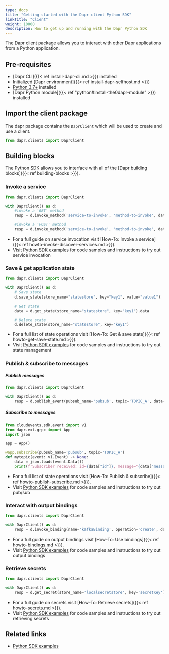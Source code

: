 ```yaml
---
type: docs
title: "Getting started with the Dapr client Python SDK"
linkTitle: "Client"
weight: 10000
description: How to get up and running with the Dapr Python SDK
---
```


The Dapr client package allows you to interact with other Dapr applications from a Python application.

## Pre-requisites

- [Dapr CLI]({{< ref install-dapr-cli.md >}}) installed
- Initialized [Dapr environment]({{< ref install-dapr-selfhost.md >}})
- [Python 3.7+](https://www.python.org/downloads/) installed
- [Dapr Python module]({{< ref "python#install-the0dapr-module" >}}) installed

## Import the client package

The dapr package contains the `DaprClient` which will be used to create and use a client.

```python
from dapr.clients import DaprClient
```

## Building blocks

The Python SDK allows you to interface with all of the [Dapr building blocks]({{< ref building-blocks >}}).

### Invoke a service

```python 
from dapr.clients import DaprClient

with DaprClient() as d:
    #invoke a 'GET' method
    resp = d.invoke_method('service-to-invoke', 'method-to-invoke', data='{"message":"Hello World"}')

    #invoke a 'POST' method
    resp = d.invoke_method('service-to-invoke', 'method-to-invoke', data='{"id":"100", "FirstName":"Value", "LastName":"Value"}', http_verb='post')
```

- For a full guide on service invocation visit [How-To: Invoke a service]({{< ref howto-invoke-discover-services.md >}}).
- Visit [Python SDK examples](https://github.com/dapr/python-sdk/tree/master/examples/invoke-simple) for code samples and instructions to try out service invocation

### Save & get application state

```python
from dapr.clients import DaprClient

with DaprClient() as d:
    # Save state
    d.save_state(store_name="statestore", key="key1", value="value1")

    # Get state
    data = d.get_state(store_name="statestore", key="key1").data

    # Delete state
    d.delete_state(store_name="statestore", key="key1")
```

- For a full list of state operations visit [How-To: Get & save state]({{< ref howto-get-save-state.md >}}).
- Visit [Python SDK examples](https://github.com/dapr/python-sdk/tree/master/examples/state_store) for code samples and instructions to try out state management

### Publish & subscribe to messages

##### Publish messages

```python
from dapr.clients import DaprClient

with DaprClient() as d:
    resp = d.publish_event(pubsub_name='pubsub', topic='TOPIC_A', data='{"message":"Hello World"}')
```

##### Subscribe to messages

```python
from cloudevents.sdk.event import v1
from dapr.ext.grpc import App
import json

app = App()

@app.subscribe(pubsub_name='pubsub', topic='TOPIC_A')
def mytopic(event: v1.Event) -> None:
    data = json.loads(event.Data())
    print(f'Subscriber received: id={data["id"]}, message="{data["message"]}", content_type="{event.content_type}"',flush=True)

```

- For a full list of state operations visit [How-To: Publish & subscribe]({{< ref howto-publish-subscribe.md >}}).
- Visit [Python SDK examples](https://github.com/dapr/python-sdk/tree/master/examples/pubsub-simple) for code samples and instructions to try out pub/sub

### Interact with output bindings

```python
from dapr.clients import DaprClient

with DaprClient() as d:
    resp = d.invoke_binding(name='kafkaBinding', operation='create', data='{"message":"Hello World"}')
```

- For a full guide on output bindings visit [How-To: Use bindings]({{< ref howto-bindings.md >}}).
- Visit [Python SDK examples](https://github.com/dapr/python-sdk/tree/master/examples/invoke-binding) for code samples and instructions to try out output bindings

### Retrieve secrets

```python
from dapr.clients import DaprClient

with DaprClient() as d:
    resp = d.get_secret(store_name='localsecretstore', key='secretKey')
```

- For a full guide on secrets visit [How-To: Retrieve secrets]({{< ref howto-secrets.md >}}).
- Visit [Python SDK examples](https://github.com/dapr/python-sdk/tree/master/examples/secret_store) for code samples and instructions to try out retrieving secrets

## Related links
- [Python SDK examples](https://github.com/dapr/python-sdk/tree/master/examples)